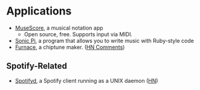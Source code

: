 # Applications

- [MuseScore](https://musescore.org/), a musical notation app
  - Open source, free. Supports input via MIDI.
- [Sonic Pi](https://sonic-pi.net/), a program that allows you to write music
  with Ruby-style code
- [Furnace](https://github.com/tildearrow/furnace), a chiptune maker.
  ([HN Comments](https://news.ycombinator.com/item?id=41609254))

## Spotify-Related

- [Spotifyd](https://github.com/Spotifyd/spotifyd), a Spotify client running as
  a UNIX daemon ([HN](https://news.ycombinator.com/item?id=34056067))
